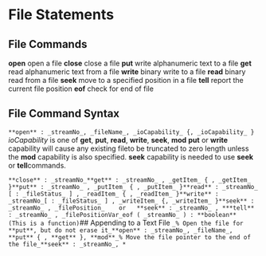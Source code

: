 # File Statements
## File Commands

**open**   open a file
**close**   close a file
**put**   write alphanumeric text to a file
**get**   read alphanumeric text from a file
**write**   binary write to a file
**read**   binary read from a file
**seek**   move to a specified position in a file
**tell**   report the current file position
**eof**   check for end of file
## File Command Syntax
`**open** : _streamNo_, _fileName_, _ioCapability_ {, _ioCapability_ }`
_ioCapability_ is one of **get**, **put**, **read**, **write**, **seek**, **mod**
**put** or **write** capability will cause any existing fileto be truncated to zero length unless the **mod** capability is also specified.
**seek** capability is needed to use **seek** or **tell**commands.


`**close** : _streamNo_**get** : _streamNo_ , _getItem_ { , _getItem_ }**put** : _streamNo_ , _putItem_ { , _putItem_ }**read** : _streamNo_ [ : _fileStatus_ ] , _readItem_ { , _readItem_ }**write** : _streamNo_[ : _fileStatus_ ] , _writeItem_ {, _writeItem_ }**seek** : _streamNo_ , _filePosition_    or   **seek** : _streamNo_ , ***tell** : _streamNo_ , _filePositionVar_eof ( _streamNo_ ) : **boolean**             (This is a function)`## Appending to a Text File
`_% Open the file for **put**, but do not erase it_**open** : _streamNo_, _fileName_, **put** { , **get** }, **mod**_% Move the file pointer to the end of the file_**seek** : _streamNo_, *`
